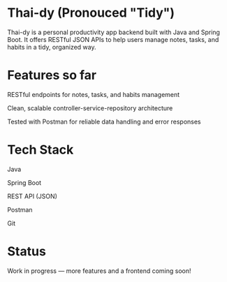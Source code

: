 # Thai-dy (Pronouced "Tidy")
Thai-dy is a personal productivity app backend built with Java and Spring Boot. It offers RESTful JSON APIs to help users manage notes, tasks, and habits in a tidy, organized way.

# Features so far
RESTful endpoints for notes, tasks, and habits management

Clean, scalable controller-service-repository architecture

Tested with Postman for reliable data handling and error responses

# Tech Stack
Java

Spring Boot

REST API (JSON)

Postman

Git

# Status
Work in progress — more features and a frontend coming soon!
